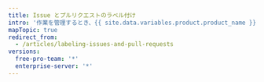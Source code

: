```yaml
---
title: Issue とプルリクエストのラベル付け
intro: '作業を管理するとき、{{ site.data.variables.product.product_name }} ラベルを作成して Issue とプルリクエストを分類することができます。'
mapTopic: true
redirect_from:
  - /articles/labeling-issues-and-pull-requests
versions:
  free-pro-team: '*'
  enterprise-server: '*'
---
```


